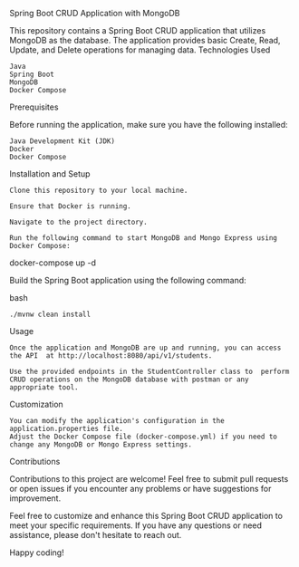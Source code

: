 Spring Boot CRUD Application with MongoDB

This repository contains a Spring Boot CRUD application that utilizes MongoDB as the database. The application provides basic Create, Read, Update, and Delete operations for managing data.
Technologies Used

    Java
    Spring Boot
    MongoDB
    Docker Compose

Prerequisites

Before running the application, make sure you have the following installed:

    Java Development Kit (JDK)
    Docker
    Docker Compose

Installation and Setup

    Clone this repository to your local machine.

    Ensure that Docker is running.

    Navigate to the project directory.

    Run the following command to start MongoDB and Mongo Express using Docker Compose:

docker-compose up -d

Build the Spring Boot application using the following command:

bash

    ./mvnw clean install

Usage

    Once the application and MongoDB are up and running, you can access the API  at http://localhost:8080/api/v1/students.

    Use the provided endpoints in the StudentController class to  perform CRUD operations on the MongoDB database with postman or any appropriate tool.

Customization

    You can modify the application's configuration in the application.properties file.
    Adjust the Docker Compose file (docker-compose.yml) if you need to change any MongoDB or Mongo Express settings.

Contributions

Contributions to this project are welcome! Feel free to submit pull requests or open issues if you encounter any problems or have suggestions for improvement.


Feel free to customize and enhance this Spring Boot CRUD application to meet your specific requirements. If you have any questions or need assistance, please don't hesitate to reach out.

Happy coding!